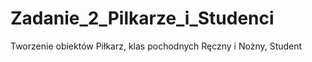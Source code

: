 # Zadanie_2_Pilkarze_i_Studenci
Tworzenie obiektów Piłkarz, klas pochodnych Ręczny i Nożny, Student
